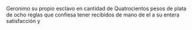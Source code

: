 Geronimo su propio esclavo en cantidad de Quatrocientos pesos de plata de ocho reglas que confiesa tener recibidos de mano de el a su entera satisfacción y